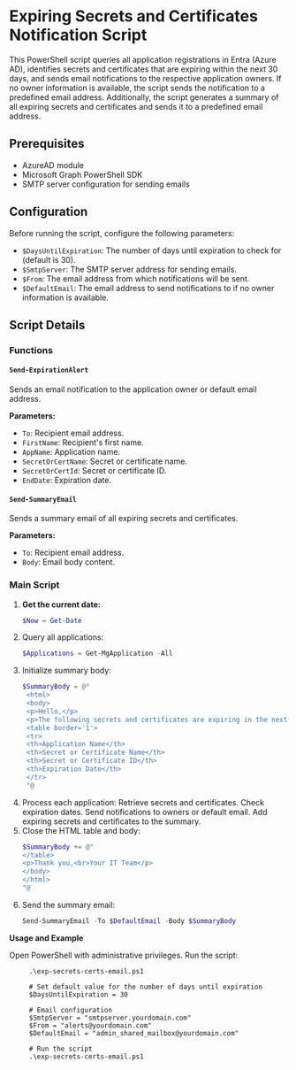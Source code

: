 # Expiring Secrets and Certificates Notification Script

This PowerShell script queries all application registrations in Entra (Azure AD), identifies secrets and certificates that are expiring within the next 30 days, and sends email notifications to the respective application owners. If no owner information is available, the script sends the notification to a predefined email address. Additionally, the script generates a summary of all expiring secrets and certificates and sends it to a predefined email address.

## Prerequisites

- AzureAD module
- Microsoft Graph PowerShell SDK
- SMTP server configuration for sending emails

## Configuration

Before running the script, configure the following parameters:

- `$DaysUntilExpiration`: The number of days until expiration to check for (default is 30).
- `$SmtpServer`: The SMTP server address for sending emails.
- `$From`: The email address from which notifications will be sent.
- `$DefaultEmail`: The email address to send notifications to if no owner information is available.

## Script Details

### Functions

#### `Send-ExpirationAlert`

Sends an email notification to the application owner or default email address.

**Parameters:**
- `To`: Recipient email address.
- `FirstName`: Recipient's first name.
- `AppName`: Application name.
- `SecretOrCertName`: Secret or certificate name.
- `SecretOrCertId`: Secret or certificate ID.
- `EndDate`: Expiration date.

#### `Send-SummaryEmail`

Sends a summary email of all expiring secrets and certificates.

**Parameters:**
- `To`: Recipient email address.
- `Body`: Email body content.

### Main Script

1. **Get the current date:**
   ```powershell
   $Now = Get-Date
2. Query all applications:
    ```powershell
    $Applications = Get-MgApplication -All
3. Initialize summary body:
   ```powershell
   $SummaryBody = @"
    <html>
    <body>
    <p>Hello,</p>
    <p>The following secrets and certificates are expiring in the next 30 days:</p>
    <table border='1'>
    <tr>
    <th>Application Name</th>
    <th>Secret or Certificate Name</th>
    <th>Secret or Certificate ID</th>
    <th>Expiration Date</th>
    </tr>
    "@
5. Process each application:
    Retrieve secrets and certificates.
    Check expiration dates.
    Send notifications to owners or default email.
    Add expiring secrets and certificates to the summary.
6. Close the HTML table and body:
     ```powershell
     $SummaryBody += @"
    </table>
    <p>Thank you,<br>Your IT Team</p>
    </body>
    </html>
    "@
 8. Send the summary email:
    ```powershell
    Send-SummaryEmail -To $DefaultEmail -Body $SummaryBody

**Usage and Example**
   
   Open PowerShell with administrative privileges.
      Run the script:
   
         .\exp-secrets-certs-email.ps1

         # Set default value for the number of days until expiration
         $DaysUntilExpiration = 30
         
         # Email configuration
         $SmtpServer = "smtpserver.yourdomain.com"
         $From = "alerts@yourdomain.com"
         $DefaultEmail = "admin_shared_mailbox@yourdomain.com"
         
         # Run the script
         .\exp-secrets-certs-email.ps1
